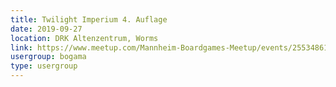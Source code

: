 ```yaml
---
title: Twilight Imperium 4. Auflage
date: 2019-09-27
location: DRK Altenzentrum, Worms
link: https://www.meetup.com/Mannheim-Boardgames-Meetup/events/255348612/
usergroup: bogama
type: usergroup
---
```

